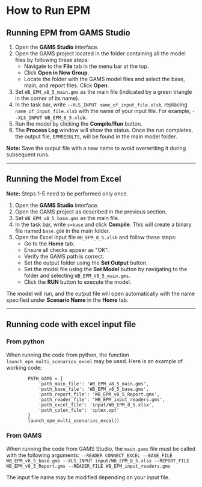 
# How to Run EPM

## Running EPM from GAMS Studio

1. Open the **GAMS Studio** interface.
2. Open the GAMS project located in the folder containing all the model files by following these steps:
    - Navigate to the **File** tab in the menu bar at the top.
    - Click **Open in New Group**.
    - Locate the folder with the GAMS model files and select the base, main, and report files. Click **Open**.
3. Set `WB_EPM_v8_5_main.gms` as the main file (indicated by a green triangle in the corner of its name).
4. In the task bar, write `--XLS_INPUT name_of_input_file.xlsb`, replacing `name_of_input_file.xlsb` with the name of your input file. For example, `--XLS_INPUT WB_EPM_8_5.xlsb`.
5. Run the model by clicking the **Compile/Run** button.
6. The **Process Log** window will show the status. Once the run completes, the output file, `EPMRESULTS`, will be found in the main model folder.

**Note:** Save the output file with a new name to avoid overwriting it during subsequent runs.

---

## Running the Model from Excel

**Note:** Steps 1-5 need to be performed only once.

1. Open the **GAMS Studio** interface.
2. Open the GAMS project as described in the previous section.
3. Set `WB_EPM_v8_5_base.gms` as the main file.
4. In the task bar, write `s=base` and click **Compile**. This will create a binary file named `base.g00` in the main folder.
5. Open the Excel input file `WB_EPM_8_5.xlsb` and follow these steps:
    - Go to the **Home** tab.
    - Ensure all checks appear as "OK".
    - Verify the GAMS path is correct.
    - Set the output folder using the **Set Output** button.
    - Set the model file using the **Set Model** button by navigating to the folder and selecting `WB_EPM_V8_5_main.gms`.
    - Click the **RUN** button to execute the model.

The model will run, and the output file will open automatically with the name specified under **Scenario Name** in the **Home** tab.


---

## Running code with excel input file
### From python
When running the code from python, the function `launch_epm_multi_scenarios_excel` may be used. Here is an example of working code:
``` 
        PATH_GAMS = {
            'path_main_file': 'WB_EPM_v8_5_main.gms',  
            'path_base_file': 'WB_EPM_v8_5_base.gms',
            'path_report_file': 'WB_EPM_v8_5_Report.gms',
            'path_reader_file': 'WB_EPM_input_readers.gms',
            'path_excel_file': 'input/WB_EPM_8_5.xlsx',
            'path_cplex_file': 'cplex.opt'
        }
        launch_epm_multi_scenarios_excel()
```

### From GAMS
When running the code from GAMS Studio, the `main.gams` file must be called with the following arguments: 
```--READER CONNECT_EXCEL --BASE_FILE WB_EPM_v8_5_base.gms --XLS_INPUT input/WB_EPM_8_5.xlsx --REPORT_FILE WB_EPM_v8_5_Report.gms --READER_FILE WB_EPM_input_readers.gms```

The input file name may be modified depending on your input file.

